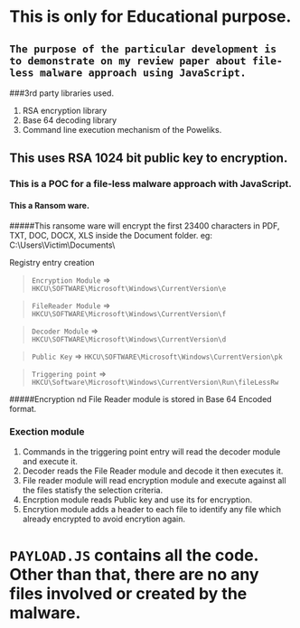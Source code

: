 # This is only for Educational purpose.
## ```The purpose of the particular development is to demonstrate on my review paper about file-less malware approach using JavaScript.```
###3rd party libraries used.
1. RSA encryption library
2. Base 64 decoding library
3. Command line execution mechanism of the Poweliks.

## This uses RSA 1024 bit public key to encryption.
### This is a POC for a file-less malware approach with JavaScript.
#### This a Ransom ware.
#####This ransome ware will encrypt the first 23400 characters in PDF, TXT, DOC, DOCX, XLS inside the Document folder.
    eg: C:\Users\Victim\Documents\
    
Registry entry creation

>```Encryption Module``` => ```HKCU\SOFTWARE\Microsoft\Windows\CurrentVersion\e```

>```FileReader Module``` => ```HKCU\SOFTWARE\Microsoft\Windows\CurrentVersion\f```

>```Decoder Module``` => ```HKCU\SOFTWARE\Microsoft\Windows\CurrentVersion\d```

>```Public Key``` => ```HKCU\SOFTWARE\Microsoft\Windows\CurrentVersion\pk```

>```Triggering point``` => ```HKCU\Software\Microsoft\Windows\CurrentVersion\Run\fileLessRw```

#####Encryption nd File Reader module is stored in Base 64 Encoded format.

### Exection module

1. Commands in the triggering point entry will read the decoder module and execute it.
2. Decoder reads the File Reader module and decode it then executes it.
3. File reader module will read encryption module and execute against all the files statisfy the selection criteria.
4. Encrption module reads Public key and use its for encryption. 
5. Encrytion module adds a header to each file to identify any file which already encrypted to avoid encrytion again.

# ```PAYLOAD.JS``` contains all the code. Other than that, there are no any files involved or created by the malware.
